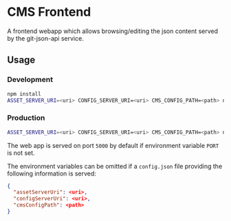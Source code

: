 # CMS Frontend

A frontend webapp which allows browsing/editing the json content served by the git-json-api service.

## Usage

### Development

```bash
npm install
ASSET_SERVER_URI=<uri> CONFIG_SERVER_URI=<uri> CMS_CONFIG_PATH=<path> npm run watch
```

### Production

```bash
ASSET_SERVER_URI=<uri> CONFIG_SERVER_URI=<uri> CMS_CONFIG_PATH=<path> npm start
```
The web app is served on port `5000` by default if environment variable `PORT` is not set.

The environment variables can be omitted if a `config.json` file providing the following information is served:
```json
{
  "assetServerUri": <uri>,
  "configServerUri": <uri>,
  "cmsConfigPath": <path>
}
```
